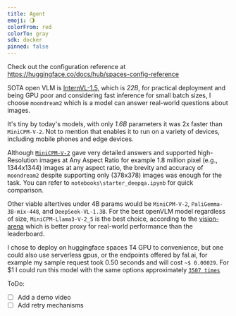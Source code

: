 ```yaml
---
title: Agent
emoji: 🌖
colorFrom: red
colorTo: gray
sdk: docker
pinned: false
---
```


Check out the configuration reference at https://huggingface.co/docs/hub/spaces-config-reference

SOTA open VLM is [InternVL-1.5](https://huggingface.co/spaces/opencompass/open_vlm_leaderboard), which is *22B*, for practical deployment and being GPU poor and considering fast inference for small batch sizes, I choose `moondream2` which is a model can answer real-world questions about images. 

It's tiny by today's models, with only *1.6B* parameters it was 2x faster than `MiniCPM-V-2`. Not to mention that enables it to run on a variety of devices, including mobile phones and edge devices.

Although [`MiniCPM-V-2`](https://openbmb.vercel.app/minicpm-v-2-en) gave very detailed answers and supported high-Resolution images at Any Aspect Ratio for example 1.8 million pixel (e.g., 1344x1344) images at any aspect ratio, the brevity and accuracy of `moondream2` despite supporting only (378x378) images was enough for the task. You can refer to `notebooks\starter_deepqa.ipynb` for quick comparison.

Other viable altertives under 4B params would be `MiniCPM-V-2`, `PaliGemma-3B-mix-448`, and `DeepSeek-VL-1.3B`. 
For the best openVLM model regardless of size, `MiniCPM-Llama3-V-2_5` is the best choice, according to the [vision-arena](https://huggingface.co/spaces/WildVision/vision-arena) which is better proxy for real-world performance than the leaderboard.

I chose to deploy on huggingface spaces T4 GPU to convenience, but one could also use serverless gpus, or the endpoints offered by fal.ai, for example my sample request took 0.50 seconds and will cost `~$ 0.00029`. For $1 I could run this model with the same options approximately [`3507 times`](https://fal.ai/models/fal-ai/moondream/batched/playground)


ToDo:
- [ ] Add a demo video
- [ ] Add retry mechanisms
